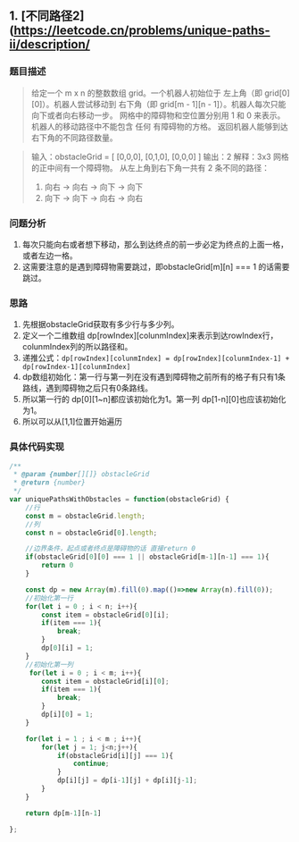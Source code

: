 ## 1. [不同路径2](https://leetcode.cn/problems/unique-paths-ii/description/

### 题目描述

> 给定一个 m x n 的整数数组 grid。一个机器人初始位于 左上角（即 grid[0][0]）。机器人尝试移动到 右下角（即 grid[m - 1][n - 1]）。机器人每次只能向下或者向右移动一步。
网格中的障碍物和空位置分别用 1 和 0 来表示。机器人的移动路径中不能包含 任何 有障碍物的方格。
返回机器人能够到达右下角的不同路径数量。




> 输入：obstacleGrid = 
    [
        [0,0,0],
        [0,1,0],
        [0,0,0]
    ]
输出：2
解释：3x3 网格的正中间有一个障碍物。
从左上角到右下角一共有 2 条不同的路径：
> 1. 向右 -> 向右 -> 向下 -> 向下
> 2. 向下 -> 向下 -> 向右 -> 向右


### 问题分析
1. 每次只能向右或者想下移动，那么到达终点的前一步必定为终点的上面一格，或者左边一格。
2. 这需要注意的是遇到障碍物需要跳过，即obstacleGrid[m][n] === 1 的话需要跳过。

### 思路
1. 先根据obstacleGrid获取有多少行与多少列。
2. 定义一个二维数组 dp[rowIndex][colunmIndex]来表示到达rowIndex行，colunmIndex列的所以路径和。
3. 递推公式：`dp[rowIndex][colunmIndex] = dp[rowIndex][colunmIndex-1] + dp[rowIndex-1][colunmIndex]`
4. dp数组初始化：第一行与第一列在没有遇到障碍物之前所有的格子有只有1条路线，遇到障碍物之后只有0条路线。
5. 所以第一行的 dp[0][1~n]都应该初始化为1。第一列 dp[1-n][0]也应该初始化为1。
6. 所以可以从[1,1]位置开始遍历

### 具体代码实现
```js
/**
 * @param {number[][]} obstacleGrid
 * @return {number}
 */
var uniquePathsWithObstacles = function(obstacleGrid) {
    //行
    const m = obstacleGrid.length;
    //列
    const n = obstacleGrid[0].length;

    //边界条件，起点或者终点是障碍物的话 直接return 0
    if(obstacleGrid[0][0] === 1 || obstacleGrid[m-1][n-1] === 1){
        return 0
    }

    const dp = new Array(m).fill(0).map(()=>new Array(n).fill(0));
    //初始化第一行
    for(let i = 0 ; i < n; i++){
        const item = obstacleGrid[0][i];
        if(item === 1){
            break;
        }
        dp[0][i] = 1;
    }
    //初始化第一列
     for(let i = 0 ; i < m; i++){
        const item = obstacleGrid[i][0];
        if(item === 1){
            break;
        }
        dp[i][0] = 1;
    }

    for(let i = 1 ; i < m ; i++){
        for(let j = 1; j<n;j++){
            if(obstacleGrid[i][j] === 1){
                continue;
            }
            dp[i][j] = dp[i-1][j] + dp[i][j-1];
        }
    }

    return dp[m-1][n-1]

};
```

